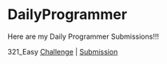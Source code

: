# DailyProgrammer
Here are my Daily Programmer Submissions!!!


321_Easy [Challenge](https://www.reddit.com/r/dailyprogrammer/comments/6jr76h/20170627_challenge_321_easy_talking_clock/) | [Submission](https://github.com/Scott-Donaldson/DailyProgrammer/tree/master/%23321_Easy)
